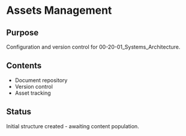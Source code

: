 # Assets Management

## Purpose
Configuration and version control for 00-20-01_Systems_Architecture.

## Contents
- Document repository
- Version control
- Asset tracking

## Status
Initial structure created - awaiting content population.
